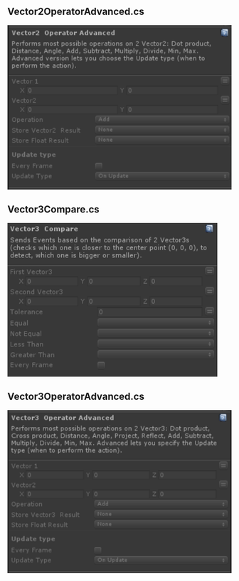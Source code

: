 ## Vector2OperatorAdvanced.cs
![Image](/Screenshots/Actions/Vector2OperatorAdvanced.png)

## Vector3Compare.cs
![Image](/Screenshots/Actions/Vector3Compare.png)

## Vector3OperatorAdvanced.cs
![Image](/Screenshots/Actions/Vector3OperatorAdvanced.png)
